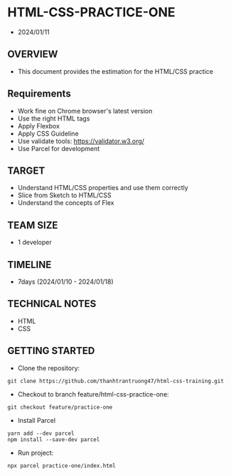 
# HTML-CSS-PRACTICE-ONE

- 2024/01/11

## OVERVIEW
- This document provides the estimation for the HTML/CSS practice

## Requirements
- Work fine on Chrome browser's latest version
- Use the right HTML tags
- Apply Flexbox
- Apply CSS Guideline
- Use validate tools: https://validator.w3.org/
- Use Parcel for development

## TARGET
- Understand HTML/CSS properties and use them correctly
- Slice from Sketch to HTML/CSS
- Understand the concepts of Flex

## TEAM SIZE
- 1 developer
## TIMELINE
- 7days (2024/01/10 - 2024/01/18)
## TECHNICAL NOTES
- HTML
- CSS
## GETTING STARTED
- Clone the repository:
```
git clone https://github.com/thanhtrantruong47/html-css-training.git
```
- Checkout to branch feature/html-css-practice-one:
```
git checkout feature/practice-one
```
- Install Parcel
```
yarn add --dev parcel
npm install --save-dev parcel
```
- Run project:
```
npx parcel practice-one/index.html
```

